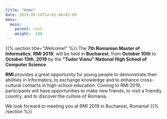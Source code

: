 ```yaml
---
title: "Home"
date: 2019-09-14T14:03:46+03:00
menu:
  main:
    parent: root
    weight: -100
---
```


{{% section title="Welcome!" %}}
The **7th Romanian Master of Informatics**, **RMI 2019**, will be held in
**Bucharest**, from **October 10th** to **October 13th**, **2019** by the
**"Tudor Vianu" National High School of Computer Science**.

**RMI** provides a great opportunity for young people to demonstrate their
abilities in Informatics, to exchange knowledge and to enhance cross-cultural
contacts in high-school education. Coming to RMI 2019, participants will have
opportunities to make new friends, to visit a friendly country, and to discover
the culture of Romania.

We look forward to meeting you at RMI 2019 in Bucharest, Romania!
{{% /section %}}
